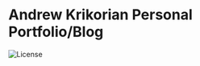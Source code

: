 # Andrew Krikorian Personal Portfolio/Blog

![License](https://img.shields.io/github/license/andykr1k/Blog?style=for-the-badge)

